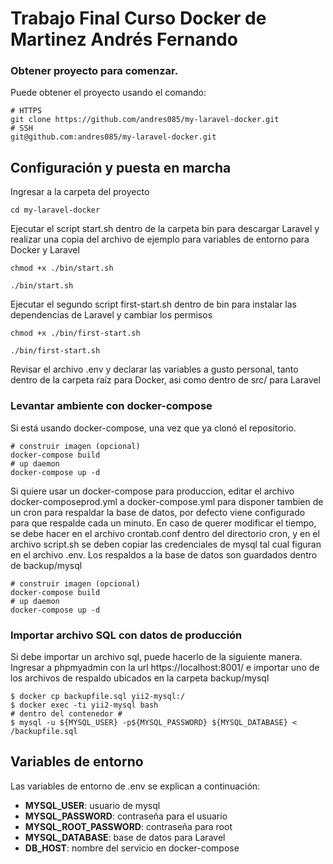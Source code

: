 # Trabajo Final Curso Docker de Martinez Andrés Fernando

### Obtener proyecto para comenzar.
Puede obtener el proyecto usando el comando:
```
# HTTPS
git clone https://github.com/andres085/my-laravel-docker.git
# SSH
git@github.com:andres085/my-laravel-docker.git
```

## Configuración y puesta en marcha
Ingresar a la carpeta del proyecto
```
cd my-laravel-docker
```
Ejecutar el script start.sh dentro de la carpeta bin para descargar Laravel y realizar una copia del archivo de ejemplo para variables de entorno para Docker y Laravel
```
chmod +x ./bin/start.sh

./bin/start.sh
```
Ejecutar el segundo script first-start.sh dentro de bin para instalar las dependencias de Laravel y cambiar los permisos
```
chmod +x ./bin/first-start.sh

./bin/first-start.sh
```
Revisar el archivo .env y declarar las variables a gusto personal, tanto dentro de la carpeta raíz para Docker, asi como dentro de src/ para Laravel

### Levantar ambiente con docker-compose
Si está usando docker-compose, una vez que ya clonó el repositorio.
```
# construir imagen (opcional)
docker-compose build
# up daemon
docker-compose up -d
```

Si quiere usar un docker-compose para produccion, editar el archivo docker-composeprod.yml a docker-compose.yml para disponer tambien de un cron para respaldar la base de datos, por defecto viene configurado para que respalde cada un minuto. En caso de querer modificar el tiempo, se debe hacer en el archivo crontab.conf dentro del directorio cron, y en el archivo script.sh se deben copiar las credenciales de mysql tal cual figuran en el archivo .env. Los respaldos a la base de datos son guardados dentro de backup/mysql

```
# construir imagen (opcional)
docker-compose build
# up daemon
docker-compose up -d
```

### Importar archivo SQL con datos de producción
Si debe importar un archivo sql, puede hacerlo de la siguiente manera. 
Ingresar a phpmyadmin con la url https://localhost:8001/ e importar uno de los archivos de respaldo ubicados en la carpeta backup/mysql
```
$ docker cp backupfile.sql yii2-mysql:/
$ docker exec -ti yii2-mysql bash
# dentro del contenedor #
$ mysql -u ${MYSQL_USER} -p${MYSQL_PASSWORD} ${MYSQL_DATABASE} < /backupfile.sql
```

## Variables de entorno
Las variables de entorno de .env se explican a continuación:

- **MYSQL_USER**: usuario de mysql
- **MYSQL_PASSWORD**: contraseña para el usuario
- **MYSQL_ROOT_PASSWORD**: contraseña para root
- **MYSQL_DATABASE**: base de datos para Laravel
- **DB_HOST**: nombre del servicio en docker-compose

